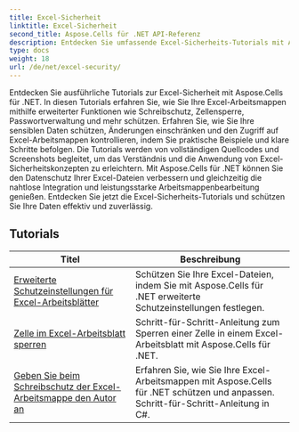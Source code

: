 ```yaml
---
title: Excel-Sicherheit
linktitle: Excel-Sicherheit
second_title: Aspose.Cells für .NET API-Referenz
description: Entdecken Sie umfassende Excel-Sicherheits-Tutorials mit Aspose.Cells für .NET. Schützen Sie Ihre Excel-Dateien und kontrollieren Sie den Zugriff auf sensible Daten.
type: docs
weight: 18
url: /de/net/excel-security/
---
```

Entdecken Sie ausführliche Tutorials zur Excel-Sicherheit mit Aspose.Cells für .NET. In diesen Tutorials erfahren Sie, wie Sie Ihre Excel-Arbeitsmappen mithilfe erweiterter Funktionen wie Schreibschutz, Zellensperre, Passwortverwaltung und mehr schützen. Erfahren Sie, wie Sie Ihre sensiblen Daten schützen, Änderungen einschränken und den Zugriff auf Excel-Arbeitsmappen kontrollieren, indem Sie praktische Beispiele und klare Schritte befolgen. Die Tutorials werden von vollständigen Quellcodes und Screenshots begleitet, um das Verständnis und die Anwendung von Excel-Sicherheitskonzepten zu erleichtern. Mit Aspose.Cells für .NET können Sie den Datenschutz Ihrer Excel-Dateien verbessern und gleichzeitig die nahtlose Integration und leistungsstarke Arbeitsmappenbearbeitung genießen. Entdecken Sie jetzt die Excel-Sicherheits-Tutorials und schützen Sie Ihre Daten effektiv und zuverlässig.

## Tutorials 
| Titel | Beschreibung |
| --- | --- |
| [Erweiterte Schutzeinstellungen für Excel-Arbeitsblätter](./advanced-protection-settings-for-excel-worksheet/) | Schützen Sie Ihre Excel-Dateien, indem Sie mit Aspose.Cells für .NET erweiterte Schutzeinstellungen festlegen. |  
| [Zelle im Excel-Arbeitsblatt sperren](./lock-cell-in-excel-worksheet/) | Schritt-für-Schritt-Anleitung zum Sperren einer Zelle in einem Excel-Arbeitsblatt mit Aspose.Cells für .NET. |  
| [Geben Sie beim Schreibschutz der Excel-Arbeitsmappe den Autor an](./specify-author-while-write-protecting-excel-workbook/) | Erfahren Sie, wie Sie Ihre Excel-Arbeitsmappen mit Aspose.Cells für .NET schützen und anpassen. Schritt-für-Schritt-Anleitung in C#. |  
